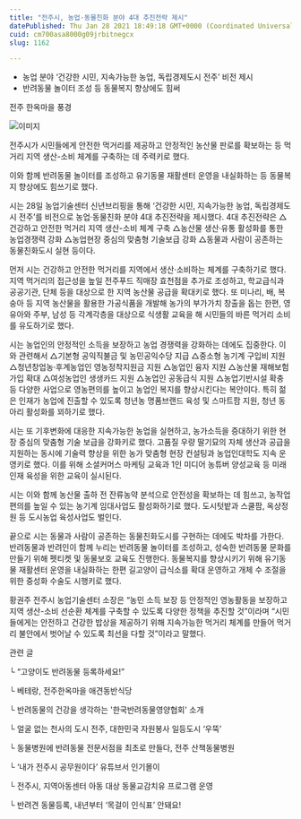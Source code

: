 ```yaml
---
title: "전주시, 농업·동물친화 분야 4대 추진전략 제시"
datePublished: Thu Jan 28 2021 18:49:18 GMT+0000 (Coordinated Universal Time)
cuid: cm700asa8000g09jrbitnegcx
slug: 1162

---
```



- 농업 분야 ‘건강한 시민, 지속가능한 농업, 독립경제도시 전주’ 비전 제시
- 반려동물 놀이터 조성 등 동물복지 향상에도 힘써

전주 한옥마을 풍경

![이미지](https://cdn.hashnode.com/res/hashnode/image/upload/v1739249587786/4fad5f6d-1e2f-459b-b457-185d0c94f64b.jpeg)

전주시가 시민들에게 안전한 먹거리를 제공하고 안정적인 농산물 판로를 확보하는 등 먹거리 지역 생산-소비 체계를 구축하는 데 주력키로 했다.

이와 함께 반려동물 놀이터를 조성하고 유기동물 재활센터 운영을 내실화하는 등 동물복지 향상에도 힘쓰기로 했다.

시는 28일 농업기술센터 신년브리핑을 통해 ‘건강한 시민, 지속가능한 농업, 독립경제도시 전주’를 비전으로 농업·동물친화 분야 4대 추진전략을 제시했다. 4대 추진전략은 △건강하고 안전한 먹거리 지역 생산-소비 체계 구축 △농산물 생산·유통 활성화를 통한 농업경쟁력 강화 △농업현장 중심의 맞춤형 기술보급 강화 △동물과 사람이 공존하는 동물친화도시 실현 등이다.

먼저 시는 건강하고 안전한 먹거리를 지역에서 생산·소비하는 체계를 구축하기로 했다. 지역 먹거리의 접근성을 높일 전주푸드 직매장 효천점을 추가로 조성하고, 학교급식과 공공기관, 단체 등을 대상으로 한 지역 농산물 공급을 확대키로 했다. 또 미나리, 배, 복숭아 등 지역 농산물을 활용한 가공식품을 개발해 농가의 부가가치 창출을 돕는 한편, 영유아와 주부, 남성 등 각계각층을 대상으로 식생활 교육을 해 시민들의 바른 먹거리 소비를 유도하기로 했다.

시는 농업인의 안정적인 소득을 보장하고 농업 경쟁력을 강화하는 데에도 집중한다. 이와 관련해서 △기본형 공익직불금 및 농민공익수당 지급 △중소형 농기계 구입비 지원 △청년창업농·후계농업인 영농정착지원금 지원 △농업인 융자 지원 △농산물 재해보험 가입 확대 △여성농업인 생생카드 지원 △농업인 공동급식 지원 △농업기반시설 확충 등 다양한 사업으로 영농편의를 높이고 농업인 복지를 향상시킨다는 복안이다. 특히 젊은 인재가 농업에 진출할 수 있도록 청년농 명품브랜드 육성 및 스마트팜 지원, 청년 동아리 활성화를 꾀하기로 했다.

시는 또 기후변화에 대응한 지속가능한 농업을 실현하고, 농가소득을 증대하기 위한 현장 중심의 맞춤형 기술 보급을 강화키로 했다. 고품질 우량 딸기묘의 자체 생산과 공급을 지원하는 동시에 기술력 향상을 위한 농가 맞춤형 현장 컨설팅과 농업인대학도 지속 운영키로 했다. 이를 위해 소셜커머스 마케팅 교육과 1인 미디어 농튜버 양성교육 등 미래인재 육성을 위한 교육이 실시된다.

시는 이와 함께 농산물 출하 전 잔류농약 분석으로 안전성을 확보하는 데 힘쓰고, 농작업 편의를 높일 수 있는 농기계 임대사업도 활성화하기로 했다. 도시텃밭과 스쿨팜, 옥상정원 등 도시농업 육성사업도 벌인다.

끝으로 시는 동물과 사람이 공존하는 동물친화도시를 구현하는 데에도 박차를 가한다. 반려동물과 반려인이 함께 누리는 반려동물 놀이터를 조성하고, 성숙한 반려동물 문화를 만들기 위해 펫티켓 및 동물보호 교육도 진행한다. 동물복지를 향상시키기 위해 유기동물 재활센터 운영을 내실화하는 한편 길고양이 급식소를 확대 운영하고 개체 수 조절을 위한 중성화 수술도 시행키로 했다.

황권주 전주시 농업기술센터 소장은 “농민 소득 보장 등 안정적인 영농활동을 보장하고 지역 생산-소비 선순환 체계를 구축할 수 있도록 다양한 정책을 추진할 것”이라며 “시민들에게는 안전하고 건강한 밥상을 제공하기 위해 지속가능한 먹거리 체계를 만들어 먹거리 불안에서 벗어날 수 있도록 최선을 다할 것”이라고 말했다.

관련 글

└ “고양이도 반려동물 등록하세요!”

└ 베테랑, 전주한옥마을 애견동반식당

└ 반려동물의 건강을 생각하는 '한국반려동물영양협회' 소개

└ 얼굴 없는 천사의 도시 전주, 대한민국 자원봉사 일등도시 ‘우뚝’

└ 동물병원에 반려동물 전문서점을 최초로 만들다, 전주 산책동물병원

└ ‘내가 전주시 공무원이다’ 유튜브서 인기몰이

└ 전주시, 지역아동센터 아동 대상 동물교감치유 프로그램 운영

└ 반려견 동물등록, 내년부터 ‘목걸이 인식표’ 안돼요!